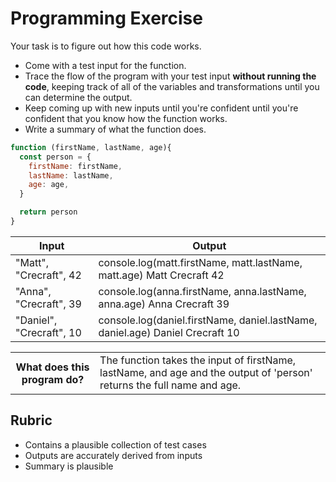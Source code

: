# Programming Exercise

Your task is to figure out how this code works.

* Come with a test input for the function.
* Trace the flow of the program with your test input **without running the code**, keeping track of all of the variables and transformations until you can determine the output.
* Keep coming up with new inputs until you're confident until you're confident that you know how the function works.
* Write a summary of what the function does.

```js
function (firstName, lastName, age){
  const person = {
    firstName: firstName,
    lastName: lastName,
    age: age,
  }

  return person
}

```

| Input               | Output           |
| -----               |------            |
|  "Matt", "Crecraft", 42 | console.log(matt.firstName, matt.lastName, matt.age) Matt Crecraft 42 | 
|  "Anna", "Crecraft", 39 | console.log(anna.firstName, anna.lastName, anna.age) Anna Crecraft 39 | 
| "Daniel", "Crecraft", 10| console.log(daniel.firstName, daniel.lastName, daniel.age) Daniel Crecraft 10 | 

<table>
  <tr>
    <th>What does this program do?</th>
    <td>The function takes the input of firstName, lastName, and age and the output of 'person' returns the full name and age.</td>
  </tr>
</table>

## Rubric

* Contains a plausible collection of test cases
* Outputs are accurately derived from inputs
* Summary is plausible

